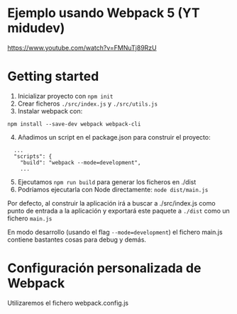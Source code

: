 # Ejemplo usando Webpack 5 (YT midudev)
https://www.youtube.com/watch?v=FMNuTj89RzU

# Getting started
1. Inicializar proyecto con `npm init`
2. Crear ficheros `./src/index.js` y `./src/utils.js`
3. Instalar webpack con:
```
npm install --save-dev webpack webpack-cli
```
4. Añadimos un script en el package.json para construir el proyecto:
```
  ...
  "scripts": {
    "build": "webpack --mode=development",
    ...
```
5. Ejecutamos `npm run build` para generar los ficheros en ./dist
6. Podríamos ejecutarla con Node directamente: `node dist/main.js`

Por defecto, al construir la aplicación irá a buscar a ./src/index.js como punto de entrada a la aplicación y exportará
este paquete a `./dist` como un fichero `main.js`

En modo desarrollo (usando el flag `--mode=development`) el fichero main.js contiene bastantes cosas para debug y demás.

# Configuración personalizada de Webpack

Utilizaremos el fichero webpack.config.js